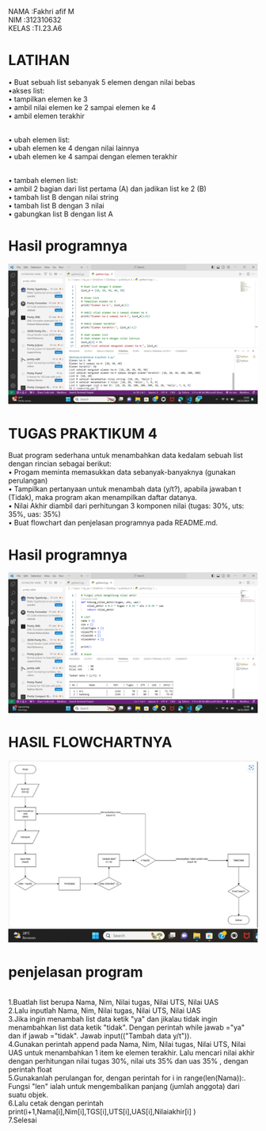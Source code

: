 NAMA  :Fakhri afif M
<br>NIM   :312310632
<br>KELAS :TI.23.A6

# LATIHAN
• Buat sebuah list sebanyak 5 elemen dengan nilai bebas
<br>•akses list:
<br>• tampilkan elemen ke 3
<br>• ambil nilai elemen ke 2 sampai elemen ke 4
<br>• ambil elemen terakhir</p>
<br>• ubah elemen list:
<br>• ubah elemen ke 4 dengan nilai lainnya
<br>• ubah elemen ke 4 sampai dengan elemen terakhir</p>
<br>• tambah elemen list:
<br>• ambil 2 bagian dari list pertama (A) dan jadikan list ke 2 (B)
<br>• tambah list B dengan nilai string
<br>• tambah list B dengan 3 nilai
<br>• gabungkan list B dengan list A

# Hasil programnya 
![gambar](ss42.png)

# TUGAS PRAKTIKUM 4
Buat program sederhana untuk menambahkan data kedalam sebuah
list dengan rincian sebagai berikut:
<br>• Progam meminta memasukkan data sebanyak-banyaknya (gunakan
perulangan)
<br>• Tampilkan pertanyaan untuk menambah data (y/t?), apabila jawaban
t (Tidak), maka program akan menampilkan daftar datanya.
<br>• Nilai Akhir diambil dari perhitungan 3 komponen nilai (tugas: 30%,
uts: 35%, uas: 35%)
<br>• Buat flowchart dan penjelasan programnya pada README.md.

# Hasil programnya
![gambar](ss41.png)

# HASIL FLOWCHARTNYA
![gambar](ss39.png)

# penjelasan program
<br>1.Buatlah list berupa Nama, Nim, Nilai tugas, Nilai UTS, Nilai UAS
<br>2.Lalu inputlah Nama, Nim, Nilai tugas, Nilai UTS, Nilai UAS
<br>3.Jika ingin menambah list data ketik "ya" dan jikalau tidak ingin menambahkan list data ketik "tidak". Dengan perintah while jawab ="ya" dan if jawab ="tidak". Jawab input(("Tambah data y/t")).
<br>4.Gunakan perintah append pada Nama, Nim, Nilai tugas, Nilai UTS, Nilai UAS untuk menambahkan 1 item ke elemen terakhir.
Lalu mencari nilai akhir dengan perhitungan nilai tugas 30%, nilai uts 35% dan uas 35% , dengan perintah float
<br>5.Gunakanlah perulangan for, dengan perintah for i in range(len(Nama)):. Fungsi "len" ialah untuk mengembalikan panjang (jumlah anggota) dari suatu objek.
<br>6.Lalu cetak dengan perintah print(i+1,Nama[i],Nim[i],TGS[i],UTS[i],UAS[i],Nilaiakhir[i] )
<br>7.Selesai

